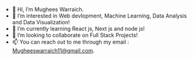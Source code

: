 - 👋 Hi, I’m Mughees Warraich.
- 👀 I’m interested in Web devlopment, Machine Learning, Data Analysis and Data Visualization!
- 🌱 I’m currently learning React js, Next js and node js!
- 💞️ I’m looking to collaborate on Full Stack Projects!
- 📫 You can reach out to me through my email : Mugheeswarraich11@gmail.com.

<!---
warrmu01/warrmu01 is a ✨ special ✨ repository because its `README.md` (this file) appears on your GitHub profile.
You can click the Preview link to take a look at your changes.
--->
